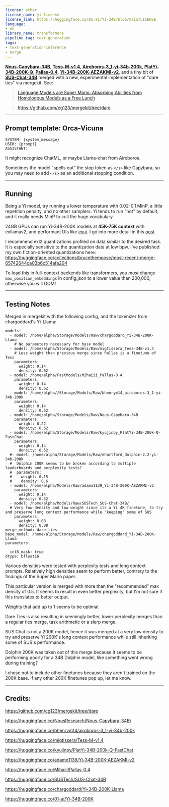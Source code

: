 ```yaml
---
license: other
license_name: yi-license
license_link: https://huggingface.co/01-ai/Yi-34B/blob/main/LICENSE
language:
- en
library_name: transformers
pipeline_tag: text-generation
tags:
- text-generation-inference
- merge
---
```


[**Nous-Capybara-34B**](https://huggingface.co/NousResearch/Nous-Capybara-34B/), [**Tess-M-v1.4**](https://huggingface.co/migtissera/Tess-34B-v1.4), [**Airoboros-3_1-yi-34b-200k**](https://huggingface.co/bhenrym14/airoboros-3_1-yi-34b-200k), [**PlatYi-34B-200K-Q**](https://huggingface.co/kyujinpy/PlatYi-34B-200k-Q-FastChat), [**Pallas-0.4**](https://huggingface.co/Mihaiii/Pallas-0.4), [**Yi-34B-200K-AEZAKMI-v2**](https://huggingface.co/adamo1139/Yi-34B-200K-AEZAKMI-v2), and a tiny bit of [**SUS-Chat-34B**](https://huggingface.co/SUSTech/SUS-Chat-34B) merged with a new, experimental implementation of "dare ties" via mergekit. See:

> [Language Models are Super Mario: Absorbing Abilities from Homologous Models as a Free Lunch](https://github.com/yule-BUAA/MergeLM)

> https://github.com/cg123/mergekit/tree/dare

***
## Prompt template: Orca-Vicuna
```
SYSTEM: {system_message}
USER: {prompt}
ASSISTANT:
```
It might recognize ChatML, or maybe Llama-chat from Airoboros.

Sometimes the model "spells out" the stop token as `</s>` like Capybara, so you may need to add `</s>` as an additional stopping condition.
***
## Running
Being a Yi model, try running a lower temperature with 0.02-0.1 MinP, a little repetition penalty, and no other samplers. Yi tends to run "hot" by default, and it really needs MinP to cull the huge vocabulary.

24GB GPUs can run Yi-34B-200K models at **45K-75K context** with exllamav2, and performant UIs like [exui](https://github.com/turboderp/exui). I go into more detail in this [post](https://old.reddit.com/r/LocalLLaMA/comments/1896igc/how_i_run_34b_models_at_75k_context_on_24gb_fast/)

I recommend exl2 quantizations profiled on data similar to the desired task. It is especially sensitive to the quantization data at low bpw. I've published my own fiction-oriented quantizations here: https://huggingface.co/collections/brucethemoose/most-recent-merge-65742644ca03b6c514afa204

To load this in full-context backends like transformers, you *must* change `max_position_embeddings` in config.json to a lower value than 200,000, otherwise you will OOM! 
***
## Testing Notes

Merged in mergekit with the following config, and the tokenizer from chargoddard's Yi-Llama:

```
models:
  - model: /home/alpha/Storage/Models/Raw/chargoddard_Yi-34B-200K-Llama
    # No parameters necessary for base model
  - model: /home/alpha/Storage/Models/Raw/migtissera_Tess-34B-v1.4
    # Less weight than previous merge since Pallas is a finetune of Tess
    parameters:
      weight: 0.14
      density: 0.62
  - model: /home/alpha/FastModels/Mihaiii_Pallas-0.4
    parameters:
      weight: 0.14
      density: 0.62
  - model: /home/alpha//Storage/Models/Raw/bhenrym14_airoboros-3_1-yi-34b-200k
    parameters:
      weight: 0.14
      density: 0.52
  - model: /home/alpha/Storage/Models/Raw/Nous-Capybara-34B
    parameters:
      weight: 0.22
      density: 0.62
  - model: /home/alpha/Storage/Models/Raw/kyujinpy_PlatYi-34B-200k-Q-FastChat
    parameters:
      weight: 0.14
      density: 0.52
  #- model: /home/alpha/Storage/Models/Raw/ehartford_dolphin-2.2-yi-34b-200k
  #  Dolphin 200K seems to be broken according to multiple leaderboards and perplexity tests?
  #  parameters:
  #    weight: 0.15
  #    density: 0.6
  - model: /home/alpha/Models/Raw/adamo1139_Yi-34B-200K-AEZAKMI-v2
    parameters:
      weight: 0.14
      density: 0.52
  - model: /home/alpha/Models/Raw/SUSTech_SUS-Chat-34B/
  # Very low density and low weight since its a Yi 4K finetune, to try and preserve long context performance while "keeping" some of SUS
    parameters:
      weight: 0.08
      density: 0.08
merge_method: dare_ties
base_model: /home/alpha/Storage/Models/Raw/chargoddard_Yi-34B-200K-Llama
parameters:

  int8_mask: true
dtype: bfloat16
```

Various densities were tested with perplexity tests and long context prompts. Relatively high densities seem to perform better, contrary to the findings of the Super Mario paper.

This particular version is merged with more than the "recommended" max density of 0.5. It seems to result in even better perplexity, but I'm not sure if this translates to better output.

Weights that add up to 1 seems to be optimal.

Dare Ties is also resulting in seemingly better, lower perplexity merges than a regular ties merge, task arithmetic or a slerp merge.

SUS Chat is not a 200K model, hence it was merged at a very low density to try and preserve Yi 200K's long context performance while still inheriting some of SUS's performance. 

Dolphin 200K was taken out of this merge because it seems to be performing poorly for a 34B Dolphin model, like something went wrong during training?

I chose not to include other finetunes because they aren't trained on the 200K base. If any other 200K finetunes pop up, let me know.
***
## Credits:

https://github.com/cg123/mergekit/tree/dare

https://huggingface.co/NousResearch/Nous-Capybara-34B/

https://huggingface.co/bhenrym14/airoboros-3_1-yi-34b-200k

https://huggingface.co/migtissera/Tess-M-v1.4

https://huggingface.co/kyujinpy/PlatYi-34B-200k-Q-FastChat

https://huggingface.co/adamo1139/Yi-34B-200K-AEZAKMI-v2

https://huggingface.co/Mihaiii/Pallas-0.4

https://huggingface.co/SUSTech/SUS-Chat-34B

https://huggingface.co/chargoddard/Yi-34B-200K-Llama

https://huggingface.co/01-ai/Yi-34B-200K